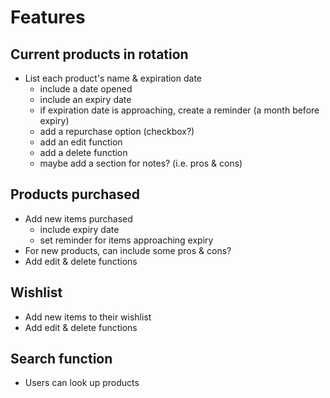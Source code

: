 # Features

## Current products in rotation

- List each product's name & expiration date
  - include a date opened
  - include an expiry date
  - if expiration date is approaching, create a reminder (a month before expiry)
  - add a repurchase option (checkbox?)
  - add an edit function
  - add a delete function
  - maybe add a section for notes? (i.e. pros & cons)

## Products purchased

- Add new items purchased
  - include expiry date
  - set reminder for items approaching expiry
- For new products, can include some pros & cons?
- Add edit & delete functions

## Wishlist

- Add new items to their wishlist
- Add edit & delete functions

## Search function

- Users can look up products
